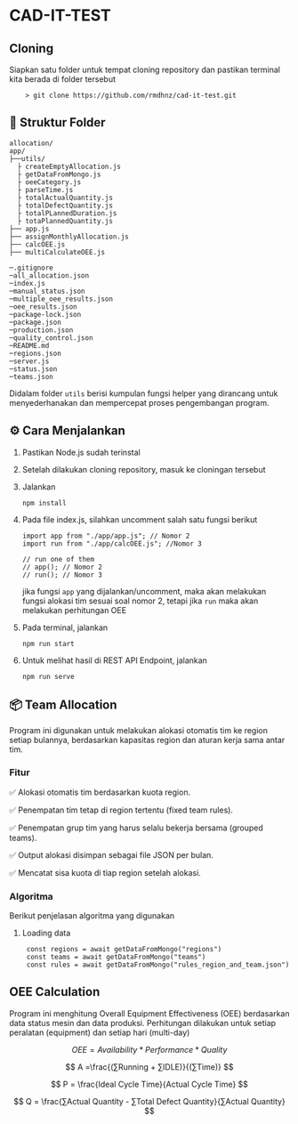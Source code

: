 # CAD-IT-TEST

## Cloning

Siapkan satu folder untuk tempat cloning repository dan pastikan terminal kita berada di folder tersebut

```shell
    > git clone https://github.com/rmdhnz/cad-it-test.git
```

## 🧠 Struktur Folder

```
allocation/
app/
├──utils/
  ├ createEmptyAllocation.js
  ├ getDataFromMongo.js
  ├ oeeCategory.js
  ├ parseTime.js
  ├ totalActualQuantity.js
  ├ totalDefectQuantity.js
  ├ totalPLannedDuration.js
  ├ totaPlannedQuantity.js
├── app.js
├── assignMonthlyAllocation.js
├── calcOEE.js
├── multiCalculateOEE.js

─.gitignore
─all_allocation.json
─index.js
─manual_status.json
─multiple_oee_results.json
─oee_results.json
─package-lock.json
─package.json
─production.json
─quality_control.json
─README.md
─regions.json
─server.js
─status.json
─teams.json
```

Didalam folder `utils` berisi kumpulan fungsi helper yang dirancang untuk menyederhanakan dan mempercepat proses pengembangan program.

## ⚙️ Cara Menjalankan

1. Pastikan Node.js sudah terinstal
2. Setelah dilakukan cloning repository, masuk ke cloningan tersebut
3. Jalankan

   ```shell
   npm install
   ```

4. Pada file index.js, silahkan uncomment salah satu fungsi berikut

   ```shell
   import app from "./app/app.js"; // Nomor 2
   import run from "./app/calcOEE.js"; //Nomor 3

   // run one of them
   // app(); // Nomor 2
   // run(); // Nomor 3
   ```

   jika fungsi `app` yang dijalankan/uncomment, maka akan melakukan fungsi alokasi tim sesuai soal nomor 2, tetapi jika `run` maka akan melakukan perhitungan OEE

5. Pada terminal, jalankan

   ```shell
   npm run start
   ```

6. Untuk melihat hasil di REST API Endpoint, jalankan
   ```shell
   npm run serve
   ```

## 📦 Team Allocation

Program ini digunakan untuk melakukan alokasi otomatis tim ke region setiap bulannya, berdasarkan kapasitas region dan aturan kerja sama antar tim.

### Fitur

✅ Alokasi otomatis tim berdasarkan kuota region.

✅ Penempatan tim tetap di region tertentu (fixed team rules).

✅ Penempatan grup tim yang harus selalu bekerja bersama (grouped teams).

✅ Output alokasi disimpan sebagai file JSON per bulan.

✅ Mencatat sisa kuota di tiap region setelah alokasi.

### Algoritma

Berikut penjelasan algoritma yang digunakan

1. Loading data
   ```shell
    const regions = await getDataFromMongo("regions")
    const teams = await getDataFromMongo("teams")
    const rules = await getDataFromMongo("rules_region_and_team.json")
   ```

## OEE Calculation

Program ini menghitung Overall Equipment Effectiveness (OEE) berdasarkan data status mesin dan data produksi. Perhitungan dilakukan untuk setiap peralatan (equipment) dan setiap hari (multi-day)

$$
OEE = Availability * Performance * Quality
$$

$$
A =\frac{(∑Running + ∑IDLE)}{(∑Time)}
$$

$$
P = \frac{Ideal Cycle Time}{Actual Cycle Time}
$$

$$
Q = \frac{∑Actual Quantity - ∑Total Defect Quantity}{∑Actual Quantity}
$$
